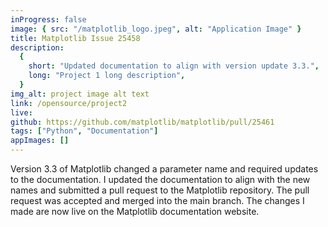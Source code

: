 ```yaml
---
inProgress: false
image: { src: "/matplotlib_logo.jpeg", alt: "Application Image" }
title: Matplotlib Issue 25458
description:
  {
    short: "Updated documentation to align with version update 3.3.",
    long: "Project 1 long description",
  }
img_alt: project image alt text
link: /opensource/project2
live:
github: https://github.com/matplotlib/matplotlib/pull/25461
tags: ["Python", "Documentation"]
appImages: []
---
```


Version 3.3 of Matplotlib changed a parameter name and required updates to the documentation. I updated the documentation to align with the new names and submitted a pull request to the Matplotlib repository. The pull request was accepted and merged into the main branch. The changes I made are now live on the Matplotlib documentation website.
